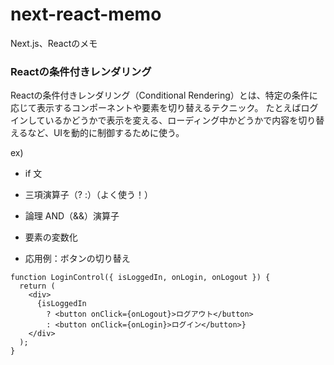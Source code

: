 # next-react-memo
Next.js、Reactのメモ

### Reactの条件付きレンダリング
Reactの条件付きレンダリング（Conditional Rendering）とは、特定の条件に応じて表示するコンポーネントや要素を切り替えるテクニック。
たとえばログインしているかどうかで表示を変える、ローディング中かどうかで内容を切り替えるなど、UIを動的に制御するために使う。

ex)
 - if 文
 - 三項演算子（? :）（よく使う！）
 -  論理 AND（&&）演算子
 -  要素の変数化

- 応用例：ボタンの切り替え
```tsx
function LoginControl({ isLoggedIn, onLogin, onLogout }) {
  return (
    <div>
      {isLoggedIn
        ? <button onClick={onLogout}>ログアウト</button>
        : <button onClick={onLogin}>ログイン</button>}
    </div>
  );
}



```
 

